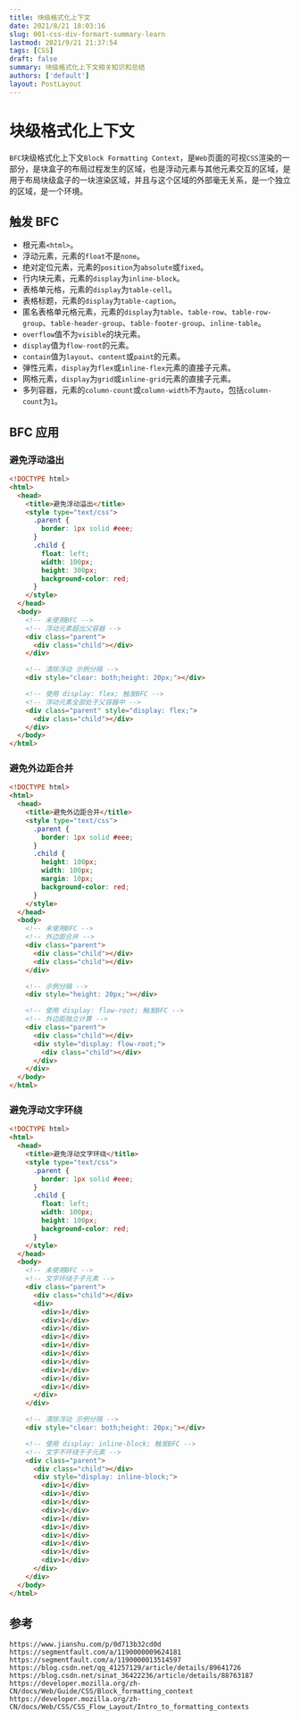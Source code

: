 ```yaml
---
title: 块级格式化上下文
date: 2021/8/21 18:03:16
slug: 001-css-div-formart-summary-learn
lastmod: 2021/9/21 21:37:54
tags: [CSS]
draft: false
summary: 块级格式化上下文相关知识和总结
authors: ['default']
layout: PostLayout
---
```


# 块级格式化上下文

`BFC`块级格式化上下文`Block Formatting Context`，是`Web`页面的可视`CSS`渲染的一部分，是块盒子的布局过程发生的区域，也是浮动元素与其他元素交互的区域，是用于布局块级盒子的一块渲染区域，并且与这个区域的外部毫无关系，是一个独立的区域，是一个环境。

## 触发 BFC

- 根元素`<html>`。
- 浮动元素，元素的`float`不是`none`。
- 绝对定位元素，元素的`position`为`absolute`或`fixed`。
- 行内块元素，元素的`display`为`inline-block`。
- 表格单元格，元素的`display`为`table-cell`。
- 表格标题，元素的`display`为`table-caption`。
- 匿名表格单元格元素，元素的`display`为`table`、`table-row`、`table-row-group`、`table-header-group`、`table-footer-group`、`inline-table`。
- `overflow`值不为`visible`的块元素。
- `display`值为`flow-root`的元素。
- `contain`值为`layout`、`content`或`paint`的元素。
- 弹性元素，`display`为`flex`或`inline-flex`元素的直接子元素。
- 网格元素，`display`为`grid`或`inline-grid`元素的直接子元素。
- 多列容器，元素的`column-count`或`column-width`不为`auto`，包括`column-count`为`1`。

## BFC 应用

### 避免浮动溢出

```html
<!DOCTYPE html>
<html>
  <head>
    <title>避免浮动溢出</title>
    <style type="text/css">
      .parent {
        border: 1px solid #eee;
      }
      .child {
        float: left;
        width: 100px;
        height: 300px;
        background-color: red;
      }
    </style>
  </head>
  <body>
    <!-- 未使用BFC -->
    <!-- 浮动元素超出父容器 -->
    <div class="parent">
      <div class="child"></div>
    </div>

    <!-- 清除浮动 示例分隔 -->
    <div style="clear: both;height: 20px;"></div>

    <!-- 使用 display: flex; 触发BFC -->
    <!-- 浮动元素全部处于父容器中 -->
    <div class="parent" style="display: flex;">
      <div class="child"></div>
    </div>
  </body>
</html>
```

### 避免外边距合并

```html
<!DOCTYPE html>
<html>
  <head>
    <title>避免外边距合并</title>
    <style type="text/css">
      .parent {
        border: 1px solid #eee;
      }
      .child {
        height: 100px;
        width: 100px;
        margin: 10px;
        background-color: red;
      }
    </style>
  </head>
  <body>
    <!-- 未使用BFC -->
    <!-- 外边距合并 -->
    <div class="parent">
      <div class="child"></div>
      <div class="child"></div>
    </div>

    <!-- 示例分隔 -->
    <div style="height: 20px;"></div>

    <!-- 使用 display: flow-root; 触发BFC -->
    <!-- 外边距独立计算 -->
    <div class="parent">
      <div class="child"></div>
      <div style="display: flow-root;">
        <div class="child"></div>
      </div>
    </div>
  </body>
</html>
```

### 避免浮动文字环绕

```html
<!DOCTYPE html>
<html>
  <head>
    <title>避免浮动文字环绕</title>
    <style type="text/css">
      .parent {
        border: 1px solid #eee;
      }
      .child {
        float: left;
        width: 100px;
        height: 100px;
        background-color: red;
      }
    </style>
  </head>
  <body>
    <!-- 未使用BFC -->
    <!-- 文字环绕于子元素 -->
    <div class="parent">
      <div class="child"></div>
      <div>
        <div>1</div>
        <div>1</div>
        <div>1</div>
        <div>1</div>
        <div>1</div>
        <div>1</div>
        <div>1</div>
        <div>1</div>
        <div>1</div>
        <div>1</div>
      </div>
    </div>

    <!-- 清除浮动 示例分隔 -->
    <div style="clear: both;height: 20px;"></div>

    <!-- 使用 display: inline-block; 触发BFC -->
    <!-- 文字不环绕于子元素 -->
    <div class="parent">
      <div class="child"></div>
      <div style="display: inline-block;">
        <div>1</div>
        <div>1</div>
        <div>1</div>
        <div>1</div>
        <div>1</div>
        <div>1</div>
        <div>1</div>
        <div>1</div>
        <div>1</div>
        <div>1</div>
      </div>
    </div>
  </body>
</html>
```

## 参考

```
https://www.jianshu.com/p/0d713b32cd0d
https://segmentfault.com/a/1190000009624181
https://segmentfault.com/a/1190000013514597
https://blog.csdn.net/qq_41257129/article/details/89641726
https://blog.csdn.net/sinat_36422236/article/details/88763187
https://developer.mozilla.org/zh-CN/docs/Web/Guide/CSS/Block_formatting_context
https://developer.mozilla.org/zh-CN/docs/Web/CSS/CSS_Flow_Layout/Intro_to_formatting_contexts
```
